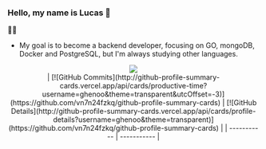 ### Hello, my name is Lucas 👋

  👨‍💻
- My goal is to become a backend developer, focusing on GO, mongoDB, Docker and PostgreSQL, but I'm always studying other languages.

<div align="center" >
<a href="https://skillicons.dev"   >
  <img src="https://skillicons.dev/icons?i=git,vscode,go,js,ts,react,sass,prisma,bots,nodejs,docker,postman,vercel,mongodb,postgres," />
</a>
  <br />
 | [![GitHub Commits](http://github-profile-summary-cards.vercel.app/api/cards/productive-time?username=ghenoo&theme=transparent&utcOffset=-3)](https://github.com/vn7n24fzkq/github-profile-summary-cards) | [![GitHub Details](http://github-profile-summary-cards.vercel.app/api/cards/profile-details?username=ghenoo&theme=transparent)](https://github.com/vn7n24fzkq/github-profile-summary-cards) |  
 | ----------- | ----------- |

  </div>
  
</div>
